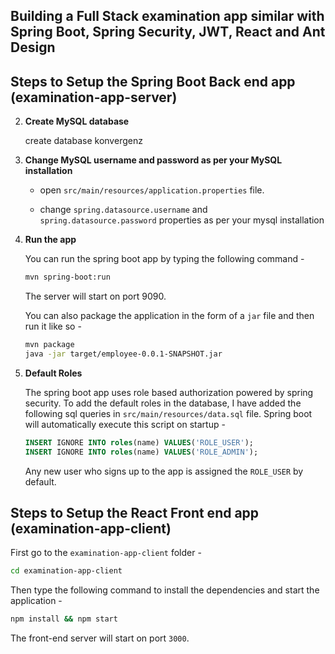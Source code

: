 ## Building a Full Stack examination app similar with Spring Boot, Spring Security, JWT, React and Ant Design




## Steps to Setup the Spring Boot Back end app (examination-app-server)


2. **Create MySQL database**

	
	create database konvergenz
	

3. **Change MySQL username and password as per your MySQL installation**

	+ open `src/main/resources/application.properties` file.

	+ change `spring.datasource.username` and `spring.datasource.password` properties as per your mysql installation

4. **Run the app**

	You can run the spring boot app by typing the following command -

	```bash
	mvn spring-boot:run
	```

	The server will start on port 9090.

	You can also package the application in the form of a `jar` file and then run it like so -

	```bash
	mvn package
	java -jar target/employee-0.0.1-SNAPSHOT.jar
	```
5. **Default Roles**
	
	The spring boot app uses role based authorization powered by spring security. To add the default roles in the database, I have added the following sql queries in `src/main/resources/data.sql` file. Spring boot will automatically execute this script on startup -

	```sql
	INSERT IGNORE INTO roles(name) VALUES('ROLE_USER');
	INSERT IGNORE INTO roles(name) VALUES('ROLE_ADMIN');
	```

	Any new user who signs up to the app is assigned the `ROLE_USER` by default.

## Steps to Setup the React Front end app (examination-app-client)

First go to the `examination-app-client` folder -

```bash
cd examination-app-client
```

Then type the following command to install the dependencies and start the application -

```bash
npm install && npm start
```

The front-end server will start on port `3000`.
